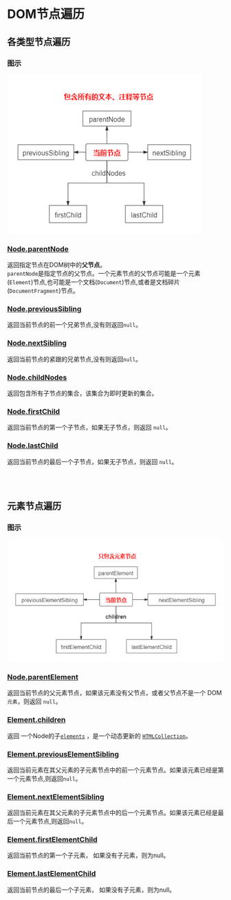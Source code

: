 # DOM节点遍历

## 各类型节点遍历
### 图示
![节点树](../assets/img/allnodes.png)
### [Node.parentNode](https://developer.mozilla.org/zh-CN/docs/Web/API/Node/parentNode)
返回指定节点在DOM树中的**父节点**。    
`parentNode`是指定节点的父节点。一个元素节点的父节点可能是一个元素(`Element`)节点,也可能是一个文档(`Document`)节点,或者是文档碎片(`DocumentFragment`)节点。

### [Node.previousSibling](https://developer.mozilla.org/zh-CN/docs/Web/API/Node/previousSibling)

返回当前节点的前一个兄弟节点,没有则返回`null`。

### [Node.nextSibling](https://developer.mozilla.org/zh-CN/docs/Web/API/Node/nextSibling)

返回当前节点的紧跟的兄弟节点,没有则返回`null`。

### [Node.childNodes](https://developer.mozilla.org/zh-CN/docs/Web/API/Node/childNodes)

返回包含所有子节点的集合，该集合为即时更新的集合。

### [Node.firstChild](https://developer.mozilla.org/zh-CN/docs/Web/API/Node/firstChild)

返回当前节点的第一个子节点，如果无子节点，则返回 `null`。

### [Node.lastChild](https://developer.mozilla.org/zh-CN/docs/Web/API/Node/lastChild)

返回当前节点的最后一个子节点，如果无子节点，则返回 `null`。

<br/><br/>

## 元素节点遍历

### 图示

![元素节点树](../assets/img/element.png)

### [Node.parentElement](https://developer.mozilla.org/zh-CN/docs/Web/API/Node/parentElement)

返回当前节点的父元素节点，如果该元素没有父节点，或者父节点不是一个 DOM `元素`，则返回 `null`。

### [Element.children](https://developer.mozilla.org/zh-CN/docs/Web/API/ParentNode/children)

返回 一个Node的子[`elements`](https://developer.mozilla.org/zh-CN/docs/Web/API/Element) ，是一个动态更新的 [`HTMLCollection`](https://developer.mozilla.org/zh-CN/docs/Web/API/HTMLCollection)。

### [Element.previousElementSibling](https://developer.mozilla.org/zh-CN/docs/Web/API/NonDocumentTypeChildNode/previousElementSibling)

返回当前元素在其父元素的子元素节点中的前一个元素节点。如果该元素已经是第一个元素节点,则返回`null`。

### [Element.nextElementSibling](https://developer.mozilla.org/zh-CN/docs/Web/API/NonDocumentTypeChildNode/nextElementSibling)

返回当前元素在其父元素的子元素节点中的后一个元素节点。如果该元素已经是最后一个元素节点,则返回`null`。

### [Element.firstElementChild](https://developer.mozilla.org/zh-CN/docs/Web/API/ParentNode/firstElementChild)

返回当前节点的第一个子元素， 如果没有子元素，则为null。

### [Element.lastElementChild](https://developer.mozilla.org/zh-CN/docs/Web/API/ParentNode/lastElementChild)

返回当前节点的最后一个子元素， 如果没有子元素，则为null。
